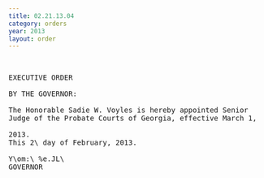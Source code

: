 ```yaml
---
title: 02.21.13.04
category: orders
year: 2013
layout: order
---
```


<pre> 

EXECUTIVE ORDER

BY THE GOVERNOR:

The Honorable Sadie W. Voyles is hereby appointed Senior
Judge of the Probate Courts of Georgia, effective March 1,

2013.
This 2\ day of February, 2013.

Y\om:\ %e.JL\
GOVERNOR

</pre>
